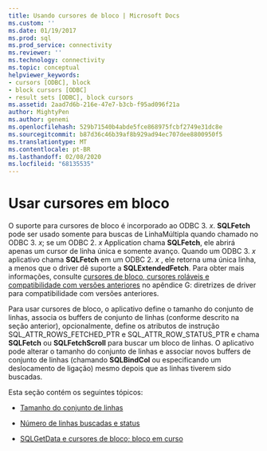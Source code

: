 ```yaml
---
title: Usando cursores de bloco | Microsoft Docs
ms.custom: ''
ms.date: 01/19/2017
ms.prod: sql
ms.prod_service: connectivity
ms.reviewer: ''
ms.technology: connectivity
ms.topic: conceptual
helpviewer_keywords:
- cursors [ODBC], block
- block cursors [ODBC]
- result sets [ODBC], block cursors
ms.assetid: 2aad7d6b-216e-47e7-b3cb-f95ad096f21a
author: MightyPen
ms.author: genemi
ms.openlocfilehash: 529b71540b4abde5fce868975fcbf2749e31dc8e
ms.sourcegitcommit: b87d36c46b39af8b929ad94ec707dee8800950f5
ms.translationtype: MT
ms.contentlocale: pt-BR
ms.lasthandoff: 02/08/2020
ms.locfileid: "68135535"
---
```

# <a name="using-block-cursors"></a>Usar cursores em bloco
O suporte para cursores de bloco é incorporado ao ODBC 3. *x*. **SQLFetch** pode ser usado somente para buscas de LinhaMúltipla quando chamado no ODBC 3. *x*; se um ODBC 2. *x* Application chama **SQLFetch**, ele abrirá apenas um cursor de linha única e somente avanço. Quando um ODBC 3. *x* aplicativo chama **SQLFetch** em um ODBC 2. *x* , ele retorna uma única linha, a menos que o driver dê suporte a **SQLExtendedFetch**. Para obter mais informações, consulte [cursores de bloco, cursores roláveis e compatibilidade com versões anteriores](../../../odbc/reference/appendixes/block-cursors-scrollable-cursors-and-backward-compatibility.md) no apêndice G: diretrizes de driver para compatibilidade com versões anteriores.  
  
 Para usar cursores de bloco, o aplicativo define o tamanho do conjunto de linhas, associa os buffers de conjunto de linhas (conforme descrito na seção anterior), opcionalmente, define os atributos de instrução SQL_ATTR_ROWS_FETCHED_PTR e SQL_ATTR_ROW_STATUS_PTR e chama **SQLFetch** ou **SQLFetchScroll** para buscar um bloco de linhas. O aplicativo pode alterar o tamanho do conjunto de linhas e associar novos buffers de conjunto de linhas (chamando **SQLBindCol** ou especificando um deslocamento de ligação) mesmo depois que as linhas tiverem sido buscadas.  
  
 Esta seção contém os seguintes tópicos:  
  
-   [Tamanho do conjunto de linhas](../../../odbc/reference/develop-app/rowset-size.md)  
  
-   [Número de linhas buscadas e status](../../../odbc/reference/develop-app/number-of-rows-fetched-and-status.md)  
  
-   [SQLGetData e cursores de bloco; bloco em curso](../../../odbc/reference/develop-app/sqlgetdata-and-block-cursors.md)
